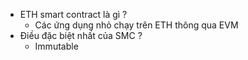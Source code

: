 - ETH smart contract là gì ?
	- Các ứng dụng nhỏ chạy trên ETH thông qua EVM
- Điều đặc biệt nhất của SMC ?
	- Immutable